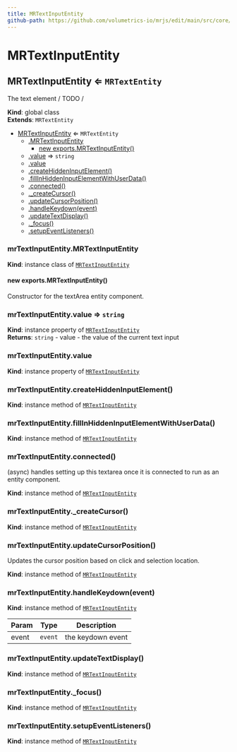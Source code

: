 ```yaml
---
title: MRTextInputEntity
github-path: https://github.com/volumetrics-io/mrjs/edit/main/src/core/entities/MRTextInputEntity.js
---
```

# MRTextInputEntity

<a name="MRTextInputEntity"></a>

## MRTextInputEntity ⇐ <code>MRTextEntity</code>
The text element / TODO /

**Kind**: global class  
**Extends**: <code>MRTextEntity</code>  

* [MRTextInputEntity](#MRTextInputEntity) ⇐ <code>MRTextEntity</code>
    * [.MRTextInputEntity](#MRTextInputEntity+MRTextInputEntity)
        * [new exports.MRTextInputEntity()](#new_MRTextInputEntity+MRTextInputEntity_new)
    * [.value](#MRTextInputEntity+value) ⇒ <code>string</code>
    * [.value](#MRTextInputEntity+value)
    * [.createHiddenInputElement()](#MRTextInputEntity+createHiddenInputElement)
    * [.fillInHiddenInputElementWithUserData()](#MRTextInputEntity+fillInHiddenInputElementWithUserData)
    * [.connected()](#MRTextInputEntity+connected)
    * [._createCursor()](#MRTextInputEntity+_createCursor)
    * [.updateCursorPosition()](#MRTextInputEntity+updateCursorPosition)
    * [.handleKeydown(event)](#MRTextInputEntity+handleKeydown)
    * [.updateTextDisplay()](#MRTextInputEntity+updateTextDisplay)
    * [._focus()](#MRTextInputEntity+_focus)
    * [.setupEventListeners()](#MRTextInputEntity+setupEventListeners)

<a name="MRTextInputEntity+MRTextInputEntity"></a>

### mrTextInputEntity.MRTextInputEntity
**Kind**: instance class of [<code>MRTextInputEntity</code>](#MRTextInputEntity)  
<a name="new_MRTextInputEntity+MRTextInputEntity_new"></a>

#### new exports.MRTextInputEntity()
Constructor for the textArea entity component.

<a name="MRTextInputEntity+value"></a>

### mrTextInputEntity.value ⇒ <code>string</code>
**Kind**: instance property of [<code>MRTextInputEntity</code>](#MRTextInputEntity)  
**Returns**: <code>string</code> - value - the value of the current text input  
<a name="MRTextInputEntity+value"></a>

### mrTextInputEntity.value
**Kind**: instance property of [<code>MRTextInputEntity</code>](#MRTextInputEntity)  
<a name="MRTextInputEntity+createHiddenInputElement"></a>

### mrTextInputEntity.createHiddenInputElement()
**Kind**: instance method of [<code>MRTextInputEntity</code>](#MRTextInputEntity)  
<a name="MRTextInputEntity+fillInHiddenInputElementWithUserData"></a>

### mrTextInputEntity.fillInHiddenInputElementWithUserData()
**Kind**: instance method of [<code>MRTextInputEntity</code>](#MRTextInputEntity)  
<a name="MRTextInputEntity+connected"></a>

### mrTextInputEntity.connected()
(async) handles setting up this textarea once it is connected to run as an entity component.

**Kind**: instance method of [<code>MRTextInputEntity</code>](#MRTextInputEntity)  
<a name="MRTextInputEntity+_createCursor"></a>

### mrTextInputEntity.\_createCursor()
**Kind**: instance method of [<code>MRTextInputEntity</code>](#MRTextInputEntity)  
<a name="MRTextInputEntity+updateCursorPosition"></a>

### mrTextInputEntity.updateCursorPosition()
Updates the cursor position based on click and selection location.

**Kind**: instance method of [<code>MRTextInputEntity</code>](#MRTextInputEntity)  
<a name="MRTextInputEntity+handleKeydown"></a>

### mrTextInputEntity.handleKeydown(event)
**Kind**: instance method of [<code>MRTextInputEntity</code>](#MRTextInputEntity)  

| Param | Type | Description |
| --- | --- | --- |
| event | <code>event</code> | the keydown event |

<a name="MRTextInputEntity+updateTextDisplay"></a>

### mrTextInputEntity.updateTextDisplay()
**Kind**: instance method of [<code>MRTextInputEntity</code>](#MRTextInputEntity)  
<a name="MRTextInputEntity+_focus"></a>

### mrTextInputEntity.\_focus()
**Kind**: instance method of [<code>MRTextInputEntity</code>](#MRTextInputEntity)  
<a name="MRTextInputEntity+setupEventListeners"></a>

### mrTextInputEntity.setupEventListeners()
**Kind**: instance method of [<code>MRTextInputEntity</code>](#MRTextInputEntity)  
